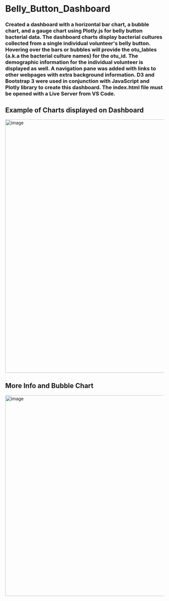 # Belly_Button_Dashboard
### Created a dashboard with a horizontal bar chart, a bubble chart, and a gauge chart using Plotly.js for belly button bacterial data. The dashboard charts display bacterial cultures collected from a single individual volunteer's belly button. Hovering over the bars or bubbles will provide the otu_lables (a.k.a the bacterial culture names) for the otu_id. The demographic information for the individual volunteer is displayed as well. A navigation pane was added with links to other webpages with extra background information. D3 and Bootstrap 3 were used in conjunction with JavaScript and Plotly library to create this dashboard. The index.html file must be opened with a Live Server from VS Code. 

## Example of Charts displayed on Dashboard
<img width="805" alt="image" src="https://user-images.githubusercontent.com/102757676/175790259-7c7cbe91-6a85-4207-9f14-4fe9198b2355.png">


## More Info and Bubble Chart
<img width="638" alt="image" src="https://user-images.githubusercontent.com/102757676/175790277-32367847-add4-479d-ac86-edf9c63b7606.png">
